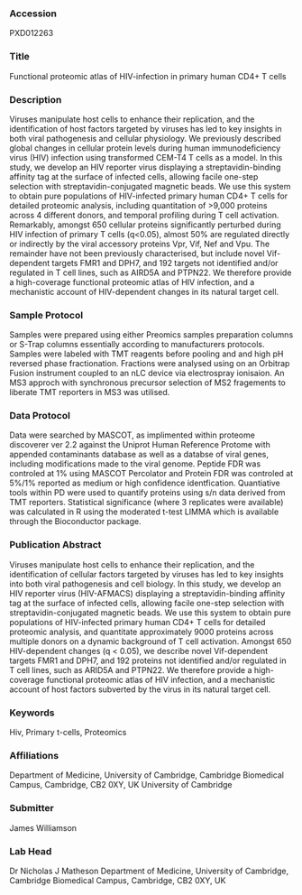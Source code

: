 ### Accession
PXD012263

### Title
Functional proteomic atlas of HIV-infection in primary human CD4+ T cells

### Description
Viruses manipulate host cells to enhance their replication, and the identification of host factors targeted by viruses has led to key insights in both viral pathogenesis and cellular physiology. We previously described global changes in cellular protein levels during human immunodeficiency virus (HIV) infection using transformed CEM-T4 T cells as a model. In this study, we develop an HIV reporter virus displaying a streptavidin-binding affinity tag at the surface of infected cells, allowing facile one-step selection with streptavidin-conjugated magnetic beads. We use this system to obtain pure populations of HIV-infected primary human CD4+ T cells for detailed proteomic analysis, including quantitation of >9,000 proteins across 4 different donors, and temporal profiling during T cell activation. Remarkably, amongst 650 cellular proteins significantly perturbed during HIV infection of primary T cells (q<0.05), almost 50% are regulated directly or indirectly by the viral accessory proteins Vpr, Vif, Nef and Vpu. The remainder have not been previously characterised, but include novel Vif-dependent targets FMR1 and DPH7, and 192 targets not identified and/or regulated in T cell lines, such as AIRD5A and PTPN22. We therefore provide a high-coverage functional proteomic atlas of HIV infection, and a mechanistic account of HIV-dependent changes in its natural target cell.

### Sample Protocol
Samples were prepared using either Preomics samples preparation columns or S-Trap columns essentially according to manufacturers protocols. Samples were labeled with TMT reagents before pooling and and high pH reversed phase fractionation. Fractions were analysed using on an Orbitrap Fusion instrument coupled to an nLC device via electrospray ionisaion. An MS3 approch with synchronous precursor selection of MS2 fragements to liberate TMT reporters in MS3 was utilised.

### Data Protocol
Data were searched by MASCOT, as implimented within proteome discoverer ver 2.2 against the Uniprot Human Reference Protome with appended contaminants database as well as a databse of viral genes, including modifications made to the viral genome. Peptide FDR was controled at 1% using MASCOT Percolator and Protein FDR was controled at 5%/1% reported as medium or high confidence identfication. Quantiative tools within PD were used to quantify proteins using s/n data derived from TMT reporters. Statistical significance (where 3 replicates were available) was calculated in R using the moderated t-test LIMMA which is available through the Bioconductor package.

### Publication Abstract
Viruses manipulate host cells to enhance their replication, and the identification of cellular factors targeted by viruses has led to key insights into both viral pathogenesis and cell biology. In this study, we develop an HIV reporter virus (HIV-AFMACS) displaying a streptavidin-binding affinity tag at the surface of infected cells, allowing facile one-step selection with streptavidin-conjugated magnetic beads. We use this system to obtain pure populations of HIV-infected primary human CD4+ T cells for detailed proteomic analysis, and quantitate approximately 9000 proteins across multiple donors on a dynamic background of T cell activation. Amongst 650 HIV-dependent changes (q &lt; 0.05), we describe novel Vif-dependent targets FMR1 and DPH7, and 192 proteins not identified and/or regulated in T cell lines, such as ARID5A and PTPN22. We therefore provide a high-coverage functional proteomic atlas of HIV infection, and a mechanistic account of host factors subverted by the virus in its natural target cell.

### Keywords
Hiv, Primary t-cells, Proteomics

### Affiliations
Department of Medicine, University of Cambridge,  Cambridge Biomedical Campus,  Cambridge, CB2 0XY, UK
University of Cambridge

### Submitter
James Williamson

### Lab Head
Dr Nicholas J Matheson
Department of Medicine, University of Cambridge,  Cambridge Biomedical Campus,  Cambridge, CB2 0XY, UK


